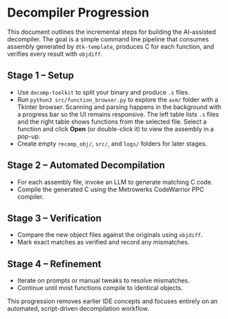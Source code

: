# Decompiler Progression

This document outlines the incremental steps for building the AI-assisted decompiler. The goal is a simple command line pipeline that consumes assembly generated by `dtk-template`, produces C for each function, and verifies every result with `objdiff`.

## Stage 1 – Setup
- Use `decomp-toolkit` to split your binary and produce `.s` files.
- Run `python3 src/function_browser.py` to explore the `asm/` folder with a Tkinter browser. Scanning and parsing happens in the background with a progress bar so the UI remains responsive. The left table lists `.s` files and the right table shows functions from the selected file. Select a function and click **Open** (or double-click it) to view the assembly in a pop-up.
- Create empty `recomp_obj/`, `src/`, and `logs/` folders for later stages.

## Stage 2 – Automated Decompilation
- For each assembly file, invoke an LLM to generate matching C code.
- Compile the generated C using the Metrowerks CodeWarrior PPC compiler.

## Stage 3 – Verification
- Compare the new object files against the originals using `objdiff`.
- Mark exact matches as verified and record any mismatches.

## Stage 4 – Refinement
- Iterate on prompts or manual tweaks to resolve mismatches.
- Continue until most functions compile to identical objects.

This progression removes earlier IDE concepts and focuses entirely on an automated, script-driven decompilation workflow.
